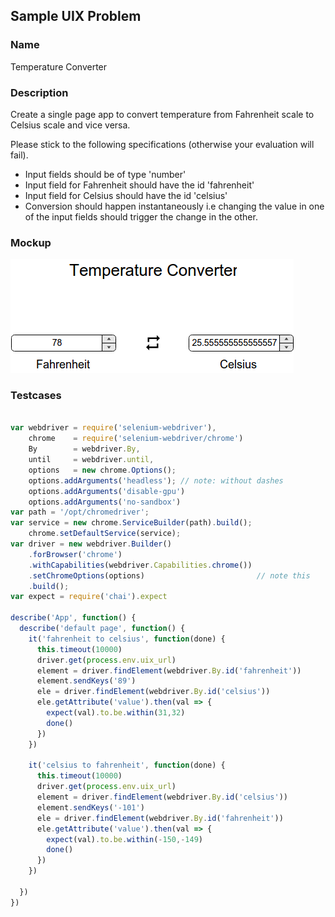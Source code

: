 ## Sample UIX Problem

### Name

Temperature Converter

### Description

Create a single page app to convert temperature from Fahrenheit scale to Celsius scale and vice versa.

Please stick to the following specifications (otherwise your evaluation will fail).
- Input fields should be of type 'number'
- Input field for Fahrenheit should have the id 'fahrenheit'
- Input field for Celsius should have the id 'celsius'
- Conversion should happen instantaneously i.e changing the value in one of the input fields should trigger the change in the other.

### Mockup

![Mockup](../assets/images/uix.jpeg)

### Testcases

```javascript

var webdriver = require('selenium-webdriver'),
    chrome    = require('selenium-webdriver/chrome')
    By        = webdriver.By,
    until     = webdriver.until,
    options   = new chrome.Options();
    options.addArguments('headless'); // note: without dashes
    options.addArguments('disable-gpu')
    options.addArguments('no-sandbox')
var path = '/opt/chromedriver';
var service = new chrome.ServiceBuilder(path).build();
    chrome.setDefaultService(service);
var driver = new webdriver.Builder()
    .forBrowser('chrome')
    .withCapabilities(webdriver.Capabilities.chrome()) 
    .setChromeOptions(options)                         // note this
    .build();
var expect = require('chai').expect

describe('App', function() {
  describe('default page', function() {
    it('fahrenheit to celsius', function(done) {
      this.timeout(10000)
      driver.get(process.env.uix_url)
      element = driver.findElement(webdriver.By.id('fahrenheit'))
      element.sendKeys('89')
      ele = driver.findElement(webdriver.By.id('celsius'))
      ele.getAttribute('value').then(val => {
        expect(val).to.be.within(31,32)
        done()
      })
    })

    it('celsius to fahrenheit', function(done) {
      this.timeout(10000)
      driver.get(process.env.uix_url)
      element = driver.findElement(webdriver.By.id('celsius'))
      element.sendKeys('-101')
      ele = driver.findElement(webdriver.By.id('fahrenheit'))
      ele.getAttribute('value').then(val => {
        expect(val).to.be.within(-150,-149)
        done()
      })
    })

  })
})

```
